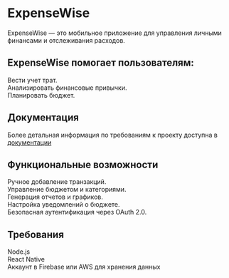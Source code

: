 # ExpenseWise
ExpenseWise — это мобильное приложение для управления личными финансами и отслеживания расходов.  

## ExpenseWise помогает пользователям:  
Вести учет трат.  
Анализировать финансовые привычки.  
Планировать бюджет.  

## Документация
Более детальная информация по требованиям к проекту доступна в [документации]([srs.md](https://github.com/del1ght7/ExpenseWise/blob/main/srs.md))

## Функциональные возможности  
Ручное добавление транзакций.  
Управление бюджетом и категориями.  
Генерация отчетов и графиков.  
Настройка уведомлений о бюджете.  
Безопасная аутентификация через OAuth 2.0.  

## Требования  
Node.js  
React Native  
Аккаунт в Firebase или AWS для хранения данных  
